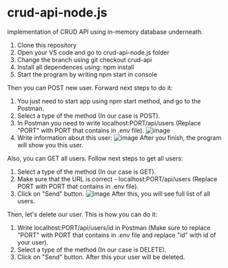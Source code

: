 # crud-api-node.js
implementation of CRUD API using in-memory database underneath.
1. Clone this repository
2. Open your VS code and go to crud-api-node.js folder
3. Change the branch using git checkout crud-api
4. Install all dependences using: npm install
5. Start the program by writing npm start in console

Then you can POST new user. Forward next steps to do it:
1. You just need to start app using npm start method, and go to the Postman.
2. Select a type of the method (In our case is POST).
3. In Postman you need to write localhost:PORT/api/users (Replace "PORT" with PORT that contains in .env file).
![image](https://github.com/StanislavGo/crud-api-node.js/assets/137794935/29b1bf71-671a-4010-ac83-e26a4fdcc619)
4. Write information about this user:
![image](https://github.com/StanislavGo/crud-api-node.js/assets/137794935/6da08fe6-9b1e-4ce9-803f-57f6f75423f2)
After you finish, the program will show you this user.

Also, you can GET all users. Follow next steps to get all users:
1. Select a type of the method (In our case is GET).
2. Make sure that the URL is correct - localhost:PORT/api/users (Replace PORT with PORT that contains in .env file).
3. Click on "Send" button.
![image](https://github.com/StanislavGo/crud-api-node.js/assets/137794935/a94d30de-d89d-4e1f-823a-4fa78bba05b7)
After this, you will see full list of all users.

Then, let's delete our user. This is how you can do it:
1. Write localhost:PORT/api/users/id in Postman (Make sure to replace "PORT" with PORT that contains in .env file and replace "id" with id of your user).
2. Select a type of the method (In our case is DELETE).
3. Click on "Send" button.
After this your user will be deleted.

